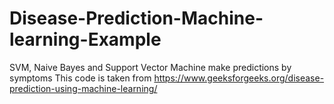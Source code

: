 # Disease-Prediction-Machine-learning-Example
SVM, Naive Bayes and Support Vector Machine make predictions by symptoms 
This code is taken from https://www.geeksforgeeks.org/disease-prediction-using-machine-learning/
